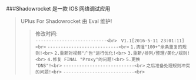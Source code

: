 ###Shadowrocket 是一款 IOS 网络调试应用
>UPlus For Shadowrocket 由 Eval 维护!
>>修改时间:<br>
`---------------------------<br>`
` V1.1[2016-5-11 23:01:11]  <br>`
`---------------------------<br>`
`1.清理"100+"余条重复的规则!<br>`
`2.重新对视频"广告"进行优化!<br>`
`3.重新/排列/整理/美化/规则!<br>`
`4.修复 FINAL "Proxy"的问题!<br>`
`5.更换               "DNS"!<br>`
`---------------------------<br>`
`之后准备处理规则冲突的问题!<br>`
`---------------------------<br>`